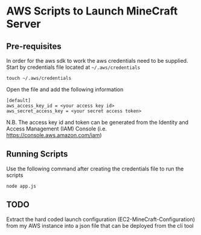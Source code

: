 # AWS Scripts to Launch MineCraft Server

## Pre-requisites 
In order for the aws sdk to work the aws credentials need to be supplied.
Start by credentials file located at ```~/.aws/credentials```

```
touch ~/.aws/credentials
```

Open the file and add the following information

```
[default]
aws_access_key_id = <your access key id>
aws_secret_access_key = <your secret access token>
```

N.B. The access key id and token can be generated from the Identity and Access Management (IAM) Console (i.e. https://console.aws.amazon.com/iam)


## Running Scripts 
Use the following command after creating the credentials file to run the scripts

```
node app.js
```

## TODO
Extract the hard coded launch configuration (EC2-MineCraft-Configuration) from my AWS instance into a json file that can be deployed from the cli tool